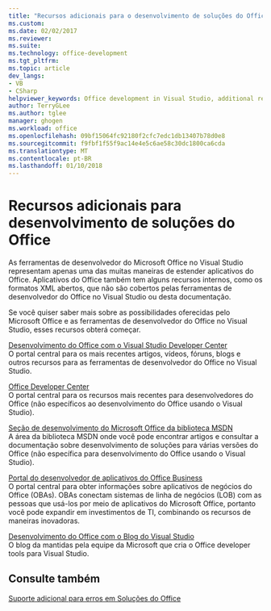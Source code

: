 ```yaml
---
title: "Recursos adicionais para o desenvolvimento de soluções do Office | Microsoft Docs"
ms.custom: 
ms.date: 02/02/2017
ms.reviewer: 
ms.suite: 
ms.technology: office-development
ms.tgt_pltfrm: 
ms.topic: article
dev_langs:
- VB
- CSharp
helpviewer_keywords: Office development in Visual Studio, additional resources
author: TerryGLee
ms.author: tglee
manager: ghogen
ms.workload: office
ms.openlocfilehash: 09bf15064fc92180f2cfc7edc1db13407b78d0e8
ms.sourcegitcommit: f9fbf1f55f9ac14e4e5c6ae58c30dc1800ca6cda
ms.translationtype: MT
ms.contentlocale: pt-BR
ms.lasthandoff: 01/10/2018
---
```

# <a name="additional-resources-for-developing-office-solutions"></a>Recursos adicionais para desenvolvimento de soluções do Office
  As ferramentas de desenvolvedor do Microsoft Office no Visual Studio representam apenas uma das muitas maneiras de estender aplicativos do Office. Aplicativos do Office também tem alguns recursos internos, como os formatos XML abertos, que não são cobertos pelas ferramentas de desenvolvedor do Office no Visual Studio ou desta documentação.  
  
 Se você quiser saber mais sobre as possibilidades oferecidas pelo Microsoft Office e as ferramentas de desenvolvedor do Office no Visual Studio, esses recursos obterá começar.  
  
 [Desenvolvimento do Office com o Visual Studio Developer Center](http://go.microsoft.com/fwlink/?LinkId=149752)  
 O portal central para os mais recentes artigos, vídeos, fóruns, blogs e outros recursos para as ferramentas de desenvolvedor do Office no Visual Studio.  
  
 [Office Developer Center](http://go.microsoft.com/fwlink/?LinkId=83467)  
 O portal central para os recursos mais recentes para desenvolvedores do Office (não específicos ao desenvolvimento do Office usando o Visual Studio).  
  
 [Seção de desenvolvimento do Microsoft Office da biblioteca MSDN](http://go.microsoft.com/fwlink/?LinkId=149870)  
 A área da biblioteca MSDN onde você pode encontrar artigos e consultar a documentação sobre desenvolvimento de soluções para várias versões do Office (não específica para desenvolvimento do Office usando o Visual Studio).  
  
 [Portal do desenvolvedor de aplicativos do Office Business](http://go.microsoft.com/fwlink/?LinkId=99125)  
 O portal central para obter informações sobre aplicativos de negócios do Office (OBAs). OBAs conectam sistemas de linha de negócios (LOB) com as pessoas que usá-los por meio de aplicativos do Microsoft Office, portanto você pode expandir em investimentos de TI, combinando os recursos de maneiras inovadoras.  
  
 [Desenvolvimento do Office com o Blog do Visual Studio](http://go.microsoft.com/fwlink/?LinkId=149748)  
 O blog da mantidas pela equipe da Microsoft que cria o Office developer tools para Visual Studio.  
  
## <a name="see-also"></a>Consulte também  
 [Suporte adicional para erros em Soluções do Office](../vsto/additional-support-for-errors-in-office-solutions.md)  
  
  
